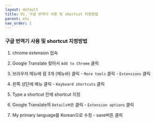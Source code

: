 ```yaml
---
layout: default
title: 01. 구글 번역기 사용 및 shortcut 지정방법
parent: etc
nav_order: 1
---
```


### 구글 번역기 사용 및 shortcut 지정방법



1. chrome extension 접속

2. Google Translate 찾아서 `Add to Chrome` 클릭

3. 브라우저 메뉴에 점 3개 (메뉴바) 클릭 - `More tools` 클릭 -  `Extensions` 클릭

4. 왼쪽 상단에 메뉴 클릭 -  `Keyboard shortcuts` 클릭

5. Type a shortcut 란에 shortcut 지정

6. Google Translate의 `Details버튼` 클릭 -  `Extension options` 클릭

7. My primary language를 Korean으로 수정 - save버튼 클릭